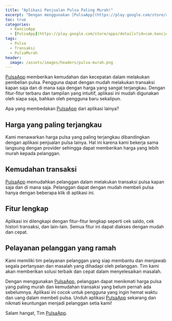 ```yaml
---
title: "Aplikasi Penjualan Pulsa Paling Murah!"
excerpt: "Dengan menggunakan [PulsaApp](https://play.google.com/store/apps/details?id=com.kancio.indonesia), pelanggan dapat menikmati harga pulsa yang paling murah dan kemudahan transaksi yang belum pernah ada sebelumnya"
toc: true
categories:
  - KancioApp
  - [PulsaApp](https://play.google.com/store/apps/details?id=com.kancio.indonesia)
tags:
  - Pulsa
  - Transaksi
  - PulsaMurah
header:
  image: /assets/images/headers/pulsa-murah.png
---
```


[PulsaApp](https://play.google.com/store/apps/details?id=com.kancio.indonesia) memberikan kemudahan dan kecepatan dalam melakukan pembelian pulsa. Pengguna dapat dengan mudah melakukan transaksi kapan saja dan di mana saja dengan harga yang sangat terjangkau. Dengan fitur-fitur terbaru dan tampilan yang intuitif, aplikasi ini mudah digunakan oleh siapa saja, bahkan oleh pengguna baru sekalipun.

Apa yang membedakan [PulsaApp](https://play.google.com/store/apps/details?id=com.kancio.indonesia) dari aplikasi lainya?

## Harga yang paling terjangkau

Kami menawarkan harga pulsa yang paling terjangkau dibandingkan dengan aplikasi penjualan pulsa lainya. Hal ini karena kami bekerja sama langsung dengan provider sehingga dapat memberikan harga yang lebih murah kepada pelanggan.

## Kemudahan transaksi

[PulsaApp](https://play.google.com/store/apps/details?id=com.kancio.indonesia) memudahkan pelanggan dalam melakukan transaksi pulsa kapan saja dan di mana saja. Pelanggan dapat dengan mudah membeli pulsa hanya dengan beberapa klik di aplikasi ini.

## Fitur lengkap

Aplikasi ini dilengkapi dengan fitur-fitur lengkap seperti cek saldo, cek histori transaksi, dan lain-lain. Semua fitur ini dapat diakses dengan mudah dan cepat.

## Pelayanan pelanggan yang ramah

Kami memiliki tim pelayanan pelanggan yang siap membantu dan menjawab segala pertanyaan dan masalah yang dihadapi oleh pelanggan. Tim kami akan memberikan solusi terbaik dan cepat dalam menyelesaikan masalah.

Dengan menggunakan [PulsaApp](https://play.google.com/store/apps/details?id=com.kancio.indonesia), pelanggan dapat menikmati harga pulsa yang paling murah dan kemudahan transaksi yang belum pernah ada sebelumnya. Aplikasi ini cocok untuk pengguna yang ingin hemat waktu dan uang dalam membeli pulsa. Unduh aplikasi [PulsaApp](https://play.google.com/store/apps/details?id=com.kancio.indonesia) sekarang dan nikmati keuntungan menjadi pelanggan setia kami!

Salam hangat,
Tim [PulsaApp](https://play.google.com/store/apps/details?id=com.kancio.indonesia).